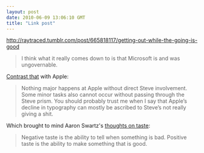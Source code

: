 ```yaml
---
layout: post
date: 2010-06-09 13:06:10 GMT
title: "Link post"
---
```

<http://raytraced.tumblr.com/post/665818117/getting-out-while-the-going-is-good>

> I think what it really comes down to is that Microsoft is and was ungovernable.

[Contrast that](http://blog.fawny.org/2010/04/12/appletype/) with Apple:

> Nothing major happens at Apple without direct Steve involvement. Some minor tasks also cannot occur without passing through the Steve prism. You should probably trust me when I say that Apple’s decline in typography can mostly be ascribed to Steve’s not really giving a shit.

Which brought to mind Aaron Swartz's [thoughts on taste](http://www.aaronsw.com/weblog/2taste):

> Negative taste is the ability to tell when something is bad. Positive taste is the ability to make something that is good. 